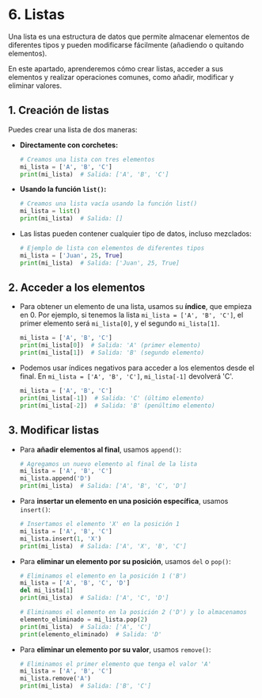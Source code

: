 # 6. Listas

Una lista es una estructura de datos que permite almacenar elementos de diferentes tipos y pueden modificarse fácilmente (añadiendo o quitando elementos).

En este apartado, aprenderemos cómo crear listas, acceder a sus elementos y realizar operaciones comunes, como añadir, modificar y eliminar valores.

## 1. Creación de listas

Puedes crear una lista de dos maneras:

* **Directamente con corchetes:**

    ```py
    # Creamos una lista con tres elementos
    mi_lista = ['A', 'B', 'C']
    print(mi_lista)  # Salida: ['A', 'B', 'C']    
    ```

* **Usando la función `list()`:**

    ```py
    # Creamos una lista vacía usando la función list()
    mi_lista = list()
    print(mi_lista)  # Salida: []
    ```

* Las listas pueden contener cualquier tipo de datos, incluso mezclados:

    ```py
    # Ejemplo de lista con elementos de diferentes tipos
    mi_lista = ['Juan', 25, True]  
    print(mi_lista)  # Salida: ['Juan', 25, True]
    ```

## 2. Acceder a los elementos

* Para obtener un elemento de una lista, usamos su **índice**, que empieza en 0. Por ejemplo, si tenemos la lista `mi_lista = ['A', 'B', 'C']`, el primer elemento será `mi_lista[0]`, y el segundo `mi_lista[1]`.

    ```py
    mi_lista = ['A', 'B', 'C']
    print(mi_lista[0])  # Salida: 'A' (primer elemento)
    print(mi_lista[1])  # Salida: 'B' (segundo elemento)
    ```

* Podemos usar índices negativos para acceder a los elementos desde el final. En `mi_lista = ['A', 'B', 'C']`, `mi_lista[-1]` devolverá 'C'.

    ```py
    mi_lista = ['A', 'B', 'C']
    print(mi_lista[-1])  # Salida: 'C' (último elemento)
    print(mi_lista[-2])  # Salida: 'B' (penúltimo elemento)
    ```

## 3. Modificar listas

* Para **añadir elementos al final**, usamos `append()`:
  
    ```py
    # Agregamos un nuevo elemento al final de la lista
    mi_lista = ['A', 'B', 'C']
    mi_lista.append('D')
    print(mi_lista)  # Salida: ['A', 'B', 'C', 'D']
    ```

* Para **insertar un elemento en una posición específica**, usamos `insert()`:

    ```py
    # Insertamos el elemento 'X' en la posición 1
    mi_lista = ['A', 'B', 'C']
    mi_lista.insert(1, 'X')  
    print(mi_lista)  # Salida: ['A', 'X', 'B', 'C']    
    ```

* Para **eliminar un elemento por su posición**, usamos `del` o `pop()`:

    ```py
    # Eliminamos el elemento en la posición 1 ('B')
    mi_lista = ['A', 'B', 'C', 'D']
    del mi_lista[1]
    print(mi_lista)  # Salida: ['A', 'C', 'D']

    # Eliminamos el elemento en la posición 2 ('D') y lo almacenamos
    elemento_eliminado = mi_lista.pop(2)
    print(mi_lista)  # Salida: ['A', 'C']
    print(elemento_eliminado)  # Salida: 'D'
    ```

* Para **eliminar un elemento por su valor**, usamos `remove()`:

    ```py
    # Eliminamos el primer elemento que tenga el valor 'A'
    mi_lista = ['A', 'B', 'C']
    mi_lista.remove('A')
    print(mi_lista)  # Salida: ['B', 'C']
    ```



